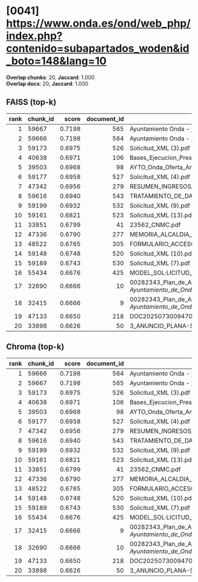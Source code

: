 # [0041] https://www.onda.es/ond/web_php/index.php?contenido=subapartados_woden&id_boto=148&lang=10

**Overlap chunks**: 20, **Jaccard**: 1.000  
**Overlap docs**: 20, **Jaccard**: 1.000

## FAISS (top-k)
rank | chunk_id | score | document_id | title
---:|---|---:|---:|---
1 | 59667 | 0.7198 | 565 | Ayuntamiento Onda - www.onda.es
2 | 59666 | 0.7198 | 564 | Ayuntamiento Onda - www.onda.es
3 | 59173 | 0.6975 | 526 | Solicitud_XML (3).pdf
4 | 40638 | 0.6971 | 106 | Bases_Ejecucion_Presupuesto_2025.pdf
5 | 39503 | 0.6968 | 98 | AYTO_Onda_Oferta_Anexo_I_firmado.pdf.pdf
6 | 59177 | 0.6958 | 527 | Solicitud_XML (4).pdf
7 | 47342 | 0.6956 | 279 | RESUMEN_INGRESOS_2025.pdf_1742285328909.pdf
8 | 59616 | 0.6940 | 543 | TRATAMIENTO_DE_DATOS.pdf
9 | 59199 | 0.6932 | 532 | Solicitud_XML (9).pdf
10 | 59161 | 0.6821 | 523 | Solicitud_XML (13).pdf
11 | 33851 | 0.6799 | 41 | 23562_CNMC.pdf
12 | 47336 | 0.6790 | 277 | MEMORIA_ALCALDIA_PRESUPUESTO_2025.pdf_1742285328938.pdf
13 | 48522 | 0.6765 | 305 | FORMULARIO_ACCESO_PID.pdf
14 | 59148 | 0.6748 | 520 | Solicitud_XML (10).pdf
15 | 59189 | 0.6743 | 530 | Solicitud_XML (7).pdf
16 | 55434 | 0.6676 | 425 | MODEL_SOL·LICITUD_ESCOLETA_ESTIU_2025 (1).pdf
17 | 32690 | 0.6666 | 10 | 00282343_Plan_de_Adecuacion_al_ENS_-_Ayuntamiento_de_Onda_(1).pdf.pdf
18 | 32415 | 0.6666 | 9 | 00282343_Plan_de_Adecuacion_al_ENS_-_Ayuntamiento_de_Onda_(1).pdf (1).pdf
19 | 47133 | 0.6650 | 218 | DOC20250730094702ANEXO_I_signed.pdf.pdf
20 | 33898 | 0.6626 | 50 | 3_ANUNCIO_PLANA-SOLAR.pdf

## Chroma (top-k)
rank | chunk_id | score | document_id | title
---:|---|---:|---:|---
1 | 59666 | 0.7198 | 564 | Ayuntamiento Onda - www.onda.es
2 | 59667 | 0.7198 | 565 | Ayuntamiento Onda - www.onda.es
3 | 59173 | 0.6975 | 526 | Solicitud_XML (3).pdf
4 | 40638 | 0.6971 | 106 | Bases_Ejecucion_Presupuesto_2025.pdf
5 | 39503 | 0.6968 | 98 | AYTO_Onda_Oferta_Anexo_I_firmado.pdf.pdf
6 | 59177 | 0.6958 | 527 | Solicitud_XML (4).pdf
7 | 47342 | 0.6956 | 279 | RESUMEN_INGRESOS_2025.pdf_1742285328909.pdf
8 | 59616 | 0.6940 | 543 | TRATAMIENTO_DE_DATOS.pdf
9 | 59199 | 0.6932 | 532 | Solicitud_XML (9).pdf
10 | 59161 | 0.6821 | 523 | Solicitud_XML (13).pdf
11 | 33851 | 0.6799 | 41 | 23562_CNMC.pdf
12 | 47336 | 0.6790 | 277 | MEMORIA_ALCALDIA_PRESUPUESTO_2025.pdf_1742285328938.pdf
13 | 48522 | 0.6765 | 305 | FORMULARIO_ACCESO_PID.pdf
14 | 59148 | 0.6748 | 520 | Solicitud_XML (10).pdf
15 | 59189 | 0.6743 | 530 | Solicitud_XML (7).pdf
16 | 55434 | 0.6676 | 425 | MODEL_SOL·LICITUD_ESCOLETA_ESTIU_2025 (1).pdf
17 | 32415 | 0.6666 | 9 | 00282343_Plan_de_Adecuacion_al_ENS_-_Ayuntamiento_de_Onda_(1).pdf (1).pdf
18 | 32690 | 0.6666 | 10 | 00282343_Plan_de_Adecuacion_al_ENS_-_Ayuntamiento_de_Onda_(1).pdf.pdf
19 | 47133 | 0.6650 | 218 | DOC20250730094702ANEXO_I_signed.pdf.pdf
20 | 33898 | 0.6626 | 50 | 3_ANUNCIO_PLANA-SOLAR.pdf
